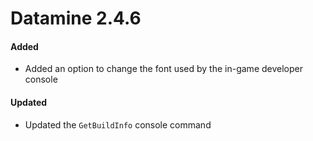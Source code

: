 # Datamine 2.4.6

#### Added
- Added an option to change the font used by the in-game developer console

#### Updated
- Updated the `GetBuildInfo` console command